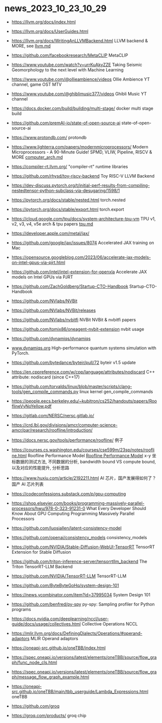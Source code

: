 # news_2023_10_23_10_29

- https://llvm.org/docs/index.html
- https://llvm.org/docs/UserGuides.html
- https://llvm.org/docs/WritingAnLLVMBackend.html
  LLVM backend & MORE, see [llvm.md](../drafts/llvm.md)

- https://github.com/facebookresearch/MetaCLIP
  MetaCLIP

- https://www.youtube.com/watch?v=urrKuAkyZZE
  Taking Seismic Geomorphology to the next level with Machine Learning

- https://www.youtube.com/@ollieambience/videos
  Ollie Ambience
  YT channel, game OST MTV

- https://www.youtube.com/@ghiblimusic377/videos
  Ghibli Music
  YT channel

- https://docs.docker.com/build/building/multi-stage/
  docker multi stage build

- https://github.com/premAI-io/state-of-open-source-ai
  state-of-open-source-ai

- https://www.protondb.com/
  protondb

- https://www.lighterra.com/papers/modernmicroprocessors/
  Modern Microprocessors - A 90-Minute Guide!
  SPMD, VLIW, Pipeline, RISCV & MORE
  [computer_arch.md](../drafts/computer_arch.md)

- https://compiler-rt.llvm.org/
  "compiler-rt" runtime libraries

- https://github.com/rhysd/toy-riscv-backend
  Toy RISC-V LLVM Backend

- https://dev-discuss.pytorch.org/t/initial-perf-results-from-compiling-nestedtensor-python-subclass-via-desugaring/1598/1
- https://pytorch.org/docs/stable/nested.html
  torch.nested

- https://pytorch.org/docs/stable/export.html
  torch.export

- https://cloud.google.com/tpu/docs/system-architecture-tpu-vm
  TPU v1, v2, v3, v4, v5e arch & tpu papers
  [tpu.md](../drafts/tpu.md)

- https://developer.apple.com/metal/jax/
- https://github.com/google/jax/issues/8074
  Accelerated JAX training on Mac

- https://opensource.googleblog.com/2023/06/accelerate-jax-models-on-intel-gpus-via-pjrt.html
- https://github.com/intel/intel-extension-for-openxla
  Accelerate JAX models on Intel GPUs via PJRT

- https://github.com/ZachGoldberg/Startup-CTO-Handbook
  Startup-CTO-Handbook

- https://github.com/NVlabs/NVBit
- https://github.com/NVlabs/NVBit/releases
- https://github.com/NVlabs/nvbitfi
  NVBit
  NVBit & nvbitfi papers

- https://github.com/tomix86/oneagent-nvbit-extension
  nvbit usage

- https://github.com/dynamiqs/dynamiqs
- www.dynamiqs.org
  High-performance quantum systems simulation with PyTorch.

- https://github.com/bytedance/byteir/pull/72
  byteir v1.5 update

- https://en.cppreference.com/w/cpp/language/attributes/nodiscard
  C++ attribute: nodiscard (since C++17)

- https://github.com/torvalds/linux/blob/master/scripts/clang-tools/gen_compile_commands.py
  linux kernel gen_compile_commands

- https://people.eecs.berkeley.edu/~kubitron/cs252/handouts/papers/RooflineVyNoYellow.pdf
- https://gitlab.com/NERSC/nersc.gitlab.io/
- https://crd.lbl.gov/divisions/amcr/computer-science-amcr/par/research/roofline/introduction/
- https://docs.nersc.gov/tools/performance/roofline/ 例子
- https://courses.cs.washington.edu/courses/cse599m/23sp/notes/roofline.html
  Roofline Performance Model
  [Roofline Performance Model](../drafts/cs_arch_and_compiler.md)
  x-y 坐标数据的测试方法, 不同数据的分析, bandwidth bound VS compute bound, 以及对应的性能提升, 分析思路

- https://www.huxiu.com/article/2192211.html
  AI 芯片，国产发展得如何了？
  国产 AI 芯片列表

- https://codeconfessions.substack.com/p/gpu-computing
- https://shop.elsevier.com/books/programming-massively-parallel-processors/hwu/978-0-323-91231-0
  What Every Developer Should Know About GPU Computing
  Programming Massively Parallel Processors

- https://github.com/luosiallen/latent-consistency-model
- https://github.com/openai/consistency_models
  consistency_models

- https://github.com/NVIDIA/Stable-Diffusion-WebUI-TensorRT
  TensorRT Extension for Stable Diffusion

- https://github.com/triton-inference-server/tensorrtllm_backend
  The Triton TensorRT-LLM Backend

- https://github.com/NVIDIA/TensorRT-LLM
  TensorRT-LLM

- https://github.com/ByteByteGoHq/system-design-101
- https://news.ycombinator.com/item?id=37995034
  System Design 101

- https://github.com/benfred/py-spy
  py-spy: Sampling profiler for Python programs

- https://docs.nvidia.com/deeplearning/nccl/user-guide/docs/usage/collectives.html
  Collective Operations
  NCCL

- https://mlir.llvm.org/docs/DefiningDialects/Operations/#operand-adaptors
  MLIR Operand adaptors

- https://oneapi-src.github.io/oneTBB/index.html
- https://spec.oneapi.io/versions/latest/elements/oneTBB/source/flow_graph/func_node_cls.html
- https://spec.oneapi.io/versions/latest/elements/oneTBB/source/flow_graph/message_flow_graph_example.html
- https://oneapi-src.github.io/oneTBB/main/tbb_userguide/Lambda_Expressions.html
  oneTBB

- https://github.com/groq
- https://groq.com/products/
  groq chip
